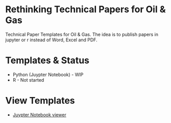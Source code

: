 # Rethinking Technical Papers for Oil & Gas

Technical Paper Templates for Oil & Gas. The idea is to publish papers in jupyter or r instead of Word, Excel and PDF.

# Templates & Status

* Python (Juypter Notebook) - WIP
* R - Not started

# View Templates

* [Juypter Notebook viewer](https://nbviewer.jupyter.org/github/peter-doherty/oil_gas_technical_paper_templates/blob/master/python/Technical_Paper_Template_Oil_Gas.ipynb)